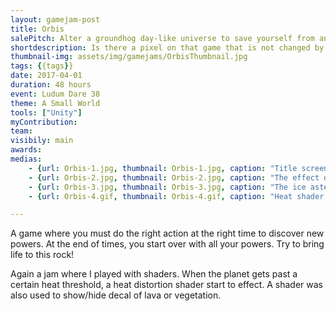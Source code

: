 ```yaml
---
layout: gamejam-post
title: Orbis
salePitch: Alter a groundhog day-like universe to save yourself from an alien-invading-timeline-collapsing-paradox by controlling the very essence of matter itself.
shortdescription: Is there a pixel on that game that is not changed by a custom shader? I made sur there was none!
thumbnail-img: assets/img/gamejams/OrbisThumbnail.jpg
tags: {{tags}}
date: 2017-04-01
duration: 48 hours
event: Ludum Dare 38
theme: A Small World
tools: ["Unity"]
myContribution: 
team: 
visibily: main
awards: 
medias: 
    - {url: Orbis-1.jpg, thumbnail: Orbis-1.jpg, caption: "Title screen that plays the game by itself."}
    - {url: Orbis-2.jpg, thumbnail: Orbis-2.jpg, caption: "The effect of a volcano."}
    - {url: Orbis-3.jpg, thumbnail: Orbis-3.jpg, caption: "The ice asteroid is there to bring water!"}
    - {url: Orbis-4.gif, thumbnail: Orbis-4.gif, caption: "Heat shader in action."}

---
```

A game where you must do the right action at the right time to discover new powers. At the end of times, you start over with all your powers. Try to bring life to this rock!

Again a jam where I played with shaders. When the planet gets past a certain heat threshold, a heat distortion shader start to effect. A shader was also used to show/hide decal of lava or vegetation.